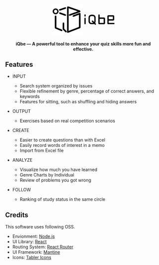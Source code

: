 <div align="center">
  <img src="./assets/iqbe.png" alt="iQbe logo" width="100" align="middle"/>
  <img src="./assets/iqbe-name.png" alt="iQbe logo" width="100" align="middle"/>	
</div>

<h4 align="center">
  iQbe ― A powerful tool to enhance your quiz skills more fun and effective.
</h4>

## Features
- INPUT
  - Search system organized by issues
  - Flexible refinement by genre, percentage of correct answers, and keywords
  - Features for sitting, such as shuffling and hiding answers

- OUTPUT
  - Exercises based on real competition scenarios

- CREATE
  - Easier to create questions than with Excel
  - Easily record words of interest in a memo
  - Import from Excel file

- ANALYZE
  - Visualize how much you have learned
  - Genre Charts by Individual
  - Review of problems you got wrong

- FOLLOW
  - Ranking of study status in the same circle

## Credits
This software uses following OSS.
- Envionment: [Node.js](https://nodejs.org/en)
- UI Library: [React](https://react.dev/)
- Routing System: [React Router](https://reactrouter.com/en/main)
- UI Framework: [Mantine](https://v6.mantine.dev/)
- Icons: [Tabler Icons](https://tablericons.com/)
